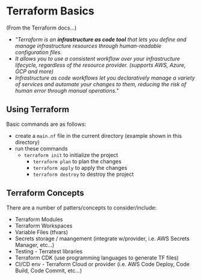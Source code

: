 # Terraform Basics

(From the Terraform docs...) 
- *"Terraform is an **infrastructure as code tool** that lets you define and manage infrastructure resources through human-readable configuration files.* 
- *It allows you to use a consistent workflow over your infrastructure lifecycle, regardless of the resource provider. (supports AWS, Azure, GCP and more)*
- *Infrastructure as code workflows let you declaratively manage a variety of services and automate your changes to them, reducing the risk of human error through manual operations."*

## Using Terraform

Basic commands are as follows:
 - create a `main.nf` file in the current directory (example shown in this directory)
 - run these commands
   - `terraform init` to initialize the project
      - `terraform plan` to plan the changes
      - `terraform apply` to apply the changes
      - `terraform destroy` to destroy the project
      
      
## Terraform Concepts

There are a number of patters/concepts to consider/include:
- Terraform Modules
- Terraform Workspaces
- Variable Files (tfvars)
- Secrets storage / maangement (integrate w/provider, i.e. AWS Secrets Manager, etc...)
- Testing - Terratest libraries
- Terraform CDK (use programming languages to generate TF files)
- CI/CD env - Terraform Cloud or provider (i.e. AWS Code Deploy, Code Build, Code Commit, etc...)
